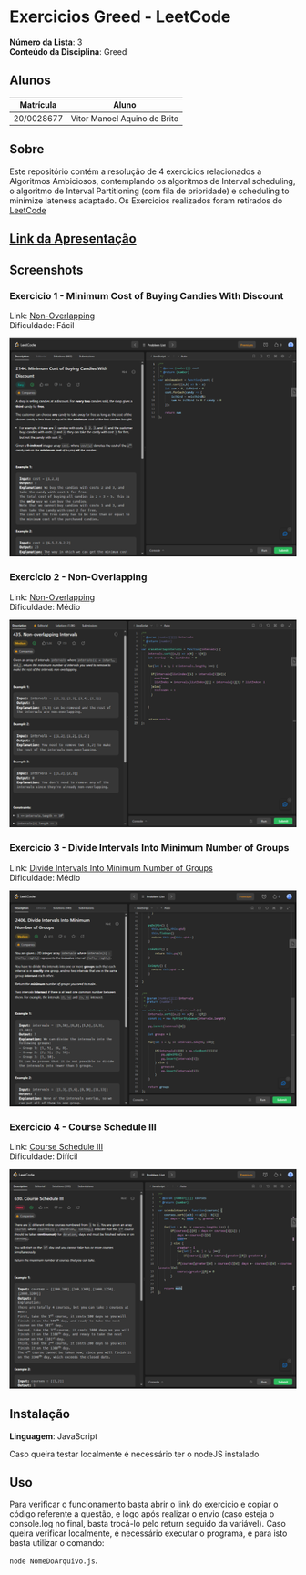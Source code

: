 # Exercicios Greed - LeetCode

**Número da Lista**: 3<br>
**Conteúdo da Disciplina**: Greed <br>

## Alunos
|Matrícula | Aluno |
| -- | -- |
| 20/0028677  |  Vitor Manoel Aquino de Brito |


## Sobre 
Este repositório contém a resolução de 4 exercicios relacionados a Algoritmos Ambiciosos, contemplando os algoritmos de Interval scheduling, o algoritmo de Interval Partitioning (com fila de prioridade) e scheduling to minimize lateness adaptado. Os Exercicios realizados foram retirados do [LeetCode](https://leetcode.com/)

## [Link da Apresentação]()

## Screenshots

### Exercicio 1 - Minimum Cost of Buying Candies With Discount

Link: [Non-Overlapping](https://leetcode.com/problems/non-overlapping-intervals/description/) <br>
Dificuldade: Fácil

![](./img/buyingCandies.png)

### Exercício 2 - Non-Overlapping

Link: [Non-Overlapping](https://leetcode.com/problems/non-overlapping-intervals/description/)<br>
Dificuldade: Médio

![](./img/nonOverlapping.png)

### Exercicio 3 - Divide Intervals Into Minimum Number of Groups

Link: [Divide Intervals Into Minimum Number of Groups](https://leetcode.com/problems/divide-intervals-into-minimum-number-of-groups/description/) <br>
Dificuldade: Médio

![](./img/DivideIntervals.png)

### Exercício 4 - Course Schedule III

Link: [Course Schedule III](https://leetcode.com/problems/course-schedule-iii/description/) <br>
Dificuldade: Difícil

![](./img/courseSchedule.png)

## Instalação 
**Linguagem**: JavaScript<br>

Caso queira testar localmente é necessário ter o nodeJS instalado

## Uso 

Para verificar o funcionamento basta abrir o link do exercicio e copiar o código referente a questão, e logo após realizar o envio (caso esteja o console.log no final, basta trocá-lo pelo return seguido da variável). Caso queira verificar localmente, é necessário executar o programa, e para isto basta utilizar o comando:

`node NomeDoArquivo.js`.

